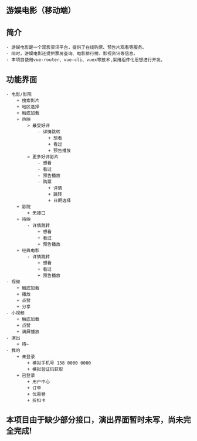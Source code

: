 ## 游娱电影（移动端）
## 简介
    - 游娱电影是一个观影资讯平台，提供了在线购票、预告片观看等服务。
    - 同时，游娱电影还提供票房查询、电影排行榜、影视资讯等信息。
    - 本项目使用vue-router、vue-cli、vuex等技术,采用组件化思想进行开发。
## 功能界面
    - 电影/影院
        + 搜索影片
        + 地区选择
        + 触底加载
        + 热映
            > 最受好评
				- 详情跳转
                    + 想看
                    + 看过
                    + 预告播放
            > 更多好评影片
				- 想看
                - 看过
                - 预告播放
                - 购票
                    + 详情
                    + 跳转
                    + 日期选择
        + 影院
            + 无接口
        + 待映
            - 详情跳转
                + 想看
                + 看过
                + 预告播放
        + 经典电影
            - 详情跳转
                + 想看
                + 看过
                + 预告播放
    - 视频
        + 触底加载
        + 播放
        + 点赞
        + 分享
    - 小视频
        + 触底加载
        + 点赞
        + 满屏播放
    - 演出
        + 待~
    - 我的
        + 未登录 
            + 模拟手机号 138 0000 0000 
            + 模拟验证码获取
        + 已登录
            + 用户中心
            + 订单
            + 优惠卷
            + 折扣卡

## 本项目由于缺少部分接口，演出界面暂时未写，尚未完全完成!